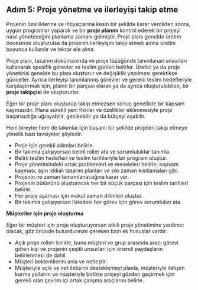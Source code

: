 ## Adım 5: Proje yönetme ve ilerleyişi takip etme

Projenin özelliklerine ve ihtiyaçlarına kesin bir şekilde karar verdikten sonra, uygun programlar yaparak ve bir **proje planını** kontrol ederek bir projeyi nasıl yöneteceğini planlama zamanı gelmiştir. Proje planı genelde üretim öncesinde oluşturulsa da projenin ilerleyişini takip etmek adına üretim boyunca kullanılır ve tekrar ele alınır.

Proje planı, tasarım dokümanında ve proje tüzüğünde tanımlanan unsurları kullanarak spesifik görevler ve teslim günleri belirler. Üretici ya da proje yöneticisi genelde bu planı oluşturur ve değişiklik yapılması gerektikçe günceller. Ayrıca ilerleyişi tanımlanmış görevler ve gerekli teslim hedefleriyle karşılaştırmak için, planın bir parçası olarak ya da ayrıca oluşturulabilen, bir **proje takipçisi** de oluştururlar.

Eğer bir proje planı oluşturup takip etmezsen sonuç genellikle bir kapsam kaymasıdır. Plana sürekli yeni fikirler ve özellikler eklenmesiyle proje başarısızlığa uğrayabilir, gecikebilir ya da bütçeyi aşabilir.

Hem bireyler hem de takımlar için başarılı bir şekilde projeleri takip etmeye yönelik bazı tavsiyeler şöyledir:

- Proje için gerekli adımları belirle.
- Bir takımla çalışıyorsan belirli roller ata ve sorumluluklar tanımla.
- Belirli teslim hedefleri ve teslim tarihleriyle bir program oluştur.
- Proje yönetimindeki ortak problemleri ve meseleleri belirle; kapsam kayması, aşırı iddialı tasarım planları ve sıkı zaman kısıtlamaları gibi.
- Projenin ne zaman tamamlanacağına karar ver.
- Projenin bütününü oluşturacak her bir küçük parçası için teslim tarihleri belirle.
- Her proje aşaması için makul zaman dilimleri oluştur.
- Bir takımla çalışıyorsan listedeki her görev için görev sorumluları ata.

**Müşteriler için proje oluşturma**

Eğer bir müşteri için proje oluşturuyorsan etkili proje yönetimine yardımcı olacak, göz önünde bulundurman gereken bazı ek hususlar vardır:
- Açık proje rolleri belirle, buna müşteri ve grup arasında aracı görevi gören kişi ve projenin çeşitli unsurları için önemli paydaşların belirlenmesi de dahil.
- Müşteri beklentilerini anla ve netleştir.
- Müşteriyle açık ve net iletişimi desteklemeyi planla, müşteriyle iletişim kurma yollarını ve  müşteriyle birlikte projeyi gözden geçirmek için gerekli olan çevrim içi ortak çalışma araçlarını belirle.
